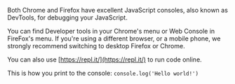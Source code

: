 Both Chrome and Firefox have excellent JavaScript consoles, also known as DevTools, for debugging your JavaScript.

You can find Developer tools in your Chrome's menu or Web Console in FireFox's menu. If you're using a different browser, or a mobile phone, we strongly recommend switching to desktop Firefox or Chrome.

You can also use [https://repl.it/](https://repl.it/) to run code online.

This is how you print to the console: `console.log('Hello world!')`